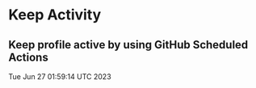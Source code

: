 # Keep Activity 
Keep profile active by using GitHub Scheduled Actions
--- 
Tue Jun 27 01:59:14 UTC 2023